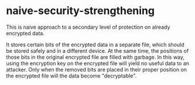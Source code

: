 # naive-security-strengthening
This is naive approach to a secondary level of protection on already encrypted data. 

It stores certain bits of the encrypted data in a separate file, which should be stored safely and in a different device. At the same time, the positions of those bits in the original encrypted file are filled with garbage. In this way, using the encryption key on the encrypted file will yield no useful data to an attacker. Only when the removed bits are placed in their proper position on the encrypted file will the data become "decryptable".

